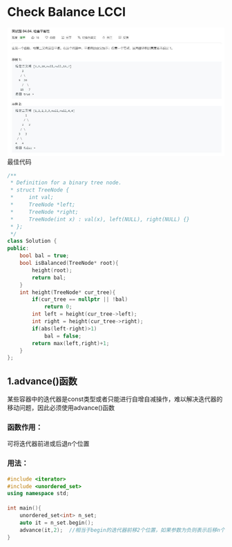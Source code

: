 # Check Balance LCCI
![](https://github.com/DominoWantToStudy/Leetcode-Note/blob/master/Note%20File/Image%20file/%E9%9D%A2%E8%AF%95%E9%A2%98%2004.04.%20%E6%A3%80%E6%9F%A5%E5%B9%B3%E8%A1%A1%E6%80%A7.JPG)
最佳代码
```cpp
/**
 * Definition for a binary tree node.
 * struct TreeNode {
 *     int val;
 *     TreeNode *left;
 *     TreeNode *right;
 *     TreeNode(int x) : val(x), left(NULL), right(NULL) {}
 * };
 */
class Solution {
public:
    bool bal = true;
    bool isBalanced(TreeNode* root){
        height(root);
        return bal;
    }
    int height(TreeNode* cur_tree){
        if(cur_tree == nullptr || !bal)
            return 0;
        int left = height(cur_tree->left);
        int right = height(cur_tree->right);
        if(abs(left-right)>1)
            bal = false;
        return max(left,right)+1;
    }
};
```
## 1.advance()函数
某些容器中的迭代器是const类型或者只能进行自增自减操作，难以解决迭代器的移动问题，因此必须使用advance()函数  
### 函数作用：
可将迭代器前进或后退n个位置  
### 用法：
```cpp
#include <iterator>
#include <unordered_set>
using namespace std;

int main(){
    unordered_set<int> n_set;
    auto it = n_set.begin();
    advance(it,2);  //相当于begin的迭代器前移2个位置，如果参数为负则表示后移n个位置
}
```
